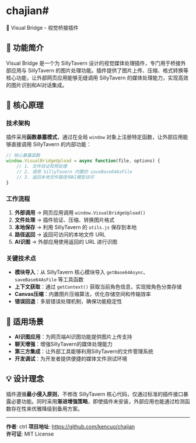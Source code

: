 # chajian#
🌉 Visual Bridge - 视觉桥接插件

## 📖 功能简介

Visual Bridge 是一个为 SillyTavern 设计的视觉媒体处理插件，专门用于桥接外部应用与 SillyTavern 的图片处理功能。插件提供了图片上传、压缩、格式转换等核心功能，让外部网页应用能够无缝调用 SillyTavern 的媒体处理能力，实现高效的图片识别和AI对话集成。

## 🔧 核心原理

### 技术架构
插件采用**函数暴露模式**，通过在全局 `window` 对象上注册特定函数，让外部应用能够直接调用 SillyTavern 的内部功能：

```javascript
// 核心暴露函数
window.VisualBridgeUpload = async function(file, options) {
    // 1. 文件验证和预处理
    // 2. 调用 SillyTavern 内置的 saveBase64AsFile
    // 3. 返回本地文件路径供AI模型访问
}
```

### 工作流程
1. **外部调用** → 网页应用调用 `window.VisualBridgeUpload()`
2. **文件处理** → 插件验证、压缩、转换图片格式
3. **本地保存** → 利用 SillyTavern 的 `utils.js` 保存到本地
4. **路径返回** → 返回可访问的本地文件 URL
5. **AI识图** → 外部应用使用返回的 URL 进行识图

### 关键技术点
- **模块导入**：从 SillyTavern 核心模块导入 `getBase64Async`、`saveBase64AsFile` 等工具函数
- **上下文获取**：通过 `getContext()` 获取当前角色信息，实现按角色分类存储
- **Canvas压缩**：内置图片压缩算法，优化存储空间和传输效率
- **错误回退**：多层错误处理机制，确保功能稳定性

## 🎯 适用场景

- **AI识图应用**：为网页端AI识图功能提供图片上传支持
- **聊天增强**：增强SillyTavern的媒体处理能力
- **第三方集成**：让外部工具能够利用SillyTavern的文件管理系统
- **开发调试**：为开发者提供便捷的媒体文件测试环境

## 💡 设计理念

插件遵循**最小侵入原则**，不修改 SillyTavern 核心代码，仅通过标准的插件接口暴露必要功能。同时采用**渐进增强策略**，即使插件未安装，外部应用也能通过检测函数存在性来优雅降级到备用方案。

---

**作者**:  ctrl 
**项目地址**: https://github.com/kencuo/chajian  
**许可证**: MIT License
